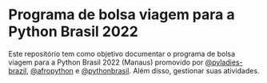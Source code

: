 # Programa de bolsa viagem para a Python Brasil 2022

Este repositório tem como objetivo documentar o programa de bolsa viagem para a Python Brasil 2022 (Manaus) promovido por [@pyladies-brazil](https://github.com/pyladies-brazil/), [@afropython](https://github.com/afropython/) e [@pythonbrasil](https://github.com/pythonbrasil/). Além disso, gestionar suas atividades.